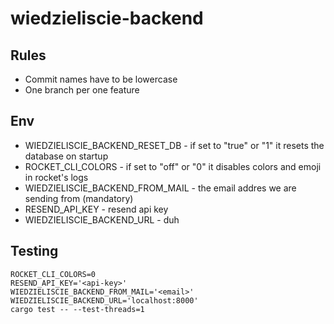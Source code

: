# wiedzieliscie-backend
## Rules
- Commit names have to be lowercase
- One branch per one feature
## Env
- WIEDZIELISCIE_BACKEND_RESET_DB - if set to "true" or "1" it resets the database on startup
- ROCKET_CLI_COLORS - if set to "off" or "0" it disables colors and emoji in rocket's logs
- WIEDZIELISCIE_BACKEND_FROM_MAIL - the email addres we are sending from (mandatory)
- RESEND_API_KEY - resend api key
- WIEDZIELISCIE_BACKEND_URL - duh
## Testing
```
ROCKET_CLI_COLORS=0 
RESEND_API_KEY='<api-key>'
WIEDZIELISCIE_BACKEND_FROM_MAIL='<email>'
WIEDZIELISCIE_BACKEND_URL='localhost:8000'
cargo test -- --test-threads=1
```
